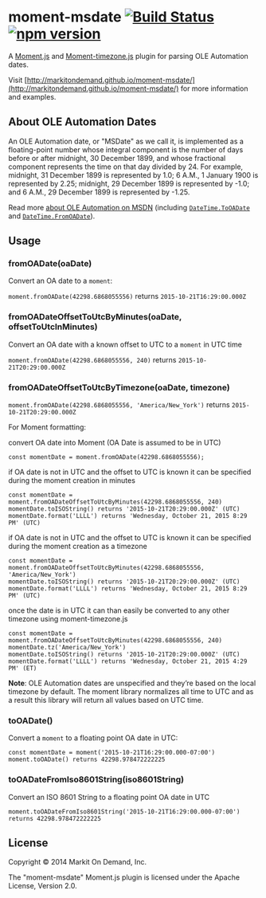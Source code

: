 # moment-msdate [![Build Status](https://travis-ci.org/markitondemand/moment-msdate.svg?branch=master)](https://travis-ci.org/markitondemand/moment-msdate) [![npm version](https://badge.fury.io/js/moment-msdate.svg)](https://badge.fury.io/js/moment-msdate)

A [Moment.js](http://momentjs.com/) and [Moment-timezone.js](http://momentjs.com/timezone) plugin for parsing OLE Automation dates.

Visit [http://markitondemand.github.io/moment-msdate/](http://markitondemand.github.io/moment-msdate/) for more information and examples.

## About OLE Automation Dates

An OLE Automation date, or "MSDate" as we call it, is implemented as a floating-point number whose integral component is the number of days before or after midnight, 30 December 1899, and whose fractional component represents the time on that day divided by 24. For example, midnight, 31 December 1899 is represented by 1.0; 6 A.M., 1 January 1900 is represented by 2.25; midnight, 29 December 1899 is represented by -1.0; and 6 A.M., 29 December 1899 is represented by -1.25.

Read more [about OLE Automation on MSDN](http://msdn.microsoft.com/en-us/library/dt80be78(v=vs.71).aspx) (including [`DateTime.ToOADate`](http://msdn.microsoft.com/en-us/library/system.datetime.tooadate.aspx) and [`DateTime.FromOADate`](http://msdn.microsoft.com/en-us/library/system.datetime.fromoadate.aspx)).

## Usage

### fromOADate(oaDate)

Convert an OA date to a `moment`:

`moment.fromOADate(42298.6868055556)` returns `2015-10-21T16:29:00.000Z`

### fromOADateOffsetToUtcByMinutes(oaDate, offsetToUtcInMinutes)

Convert an OA date with a known offset to UTC to a `moment` in UTC time

`moment.fromOADate(42298.6868055556, 240)` returns `2015-10-21T20:29:00.000Z`

### fromOADateOffsetToUtcByTimezone(oaDate, timezone)

`moment.fromOADate(42298.6868055556, 'America/New_York')` returns `2015-10-21T20:29:00.000Z`

For Moment formatting:


convert OA date into Moment (OA Date is assumed to be in UTC)
```
const momentDate = moment.fromOADate(42298.6868055556);
```
if OA date is not in UTC and the offset to UTC is known it can be specified during the moment creation in minutes
```
const momentDate = moment.fromOADateOffsetToUtcByMinutes(42298.6868055556, 240)
momentDate.toISOString() returns '2015-10-21T20:29:00.000Z' (UTC)
momentDate.format('LLLL') returns 'Wednesday, October 21, 2015 8:29 PM' (UTC)
```

if OA date is not in UTC and the offset to UTC is known it can be specified during the moment creation as a timezone
```
const momentDate = moment.fromOADateOffsetToUtcByMinutes(42298.6868055556, 'America/New_York')
momentDate.toISOString() returns '2015-10-21T20:29:00.000Z' (UTC)
momentDate.format('LLLL') returns 'Wednesday, October 21, 2015 8:29 PM' (UTC)
```

once the date is in UTC it can than easily be converted to any other timezone using moment-timezone.js
```
const momentDate = moment.fromOADateOffsetToUtcByMinutes(42298.6868055556, 240)
momentDate.tz('America/New_York')
momentDate.toISOString() returns '2015-10-21T20:29:00.000Z' (UTC)
momentDate.format('LLLL') returns 'Wednesday, October 21, 2015 4:29 PM' (ET)
```

**Note**: OLE Automation dates are unspecified and they’re based on the local timezone by default. The moment library normalizes all time to UTC and as a result this library will return all values based on UTC time.

### toOADate()

Convert a `moment` to a floating point OA date in UTC:

```
const momentDate = moment('2015-10-21T16:29:00.000-07:00')
moment.toOADate() returns 42298.978472222225
```

### toOADateFromIso8601String(iso8601String)

Convert an ISO 8601 String to a floating point OA date in UTC
```
moment.toOADateFromIso8601String('2015-10-21T16:29:00.000-07:00') returns 42298.978472222225
```

## License

Copyright &copy; 2014 Markit On Demand, Inc.

The "moment-msdate" Moment.js plugin is licensed under the Apache License, Version 2.0.
